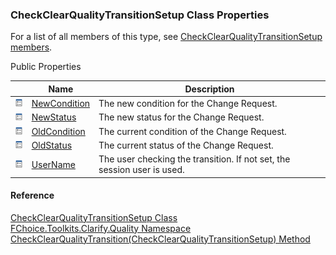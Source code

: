 ﻿### CheckClearQualityTransitionSetup Class Properties

For a list of all members of this type, see [CheckClearQualityTransitionSetup members](FChoice.Toolkits.Clarify~FChoice.Toolkits.Clarify.Quality.CheckClearQualityTransitionSetup_members.md).

Public Properties

|   | Name | Description |
| --- | --- | --- |
| ![Public Property](dotnetimages/publicProperty.png) | [NewCondition](FChoice.Toolkits.Clarify~FChoice.Toolkits.Clarify.Quality.CheckClearQualityTransitionSetup~NewCondition.md) | The new condition for the Change Request.   |
| ![Public Property](dotnetimages/publicProperty.png) | [NewStatus](FChoice.Toolkits.Clarify~FChoice.Toolkits.Clarify.Quality.CheckClearQualityTransitionSetup~NewStatus.md) | The new status for the Change Request.   |
| ![Public Property](dotnetimages/publicProperty.png) | [OldCondition](FChoice.Toolkits.Clarify~FChoice.Toolkits.Clarify.Quality.CheckClearQualityTransitionSetup~OldCondition.md) | The current condition of the Change Request.   |
| ![Public Property](dotnetimages/publicProperty.png) | [OldStatus](FChoice.Toolkits.Clarify~FChoice.Toolkits.Clarify.Quality.CheckClearQualityTransitionSetup~OldStatus.md) | The current status of the Change Request.   |
| ![Public Property](dotnetimages/publicProperty.png) | [UserName](FChoice.Toolkits.Clarify~FChoice.Toolkits.Clarify.Quality.CheckClearQualityTransitionSetup~UserName.md) | The user checking the transition. If not set, the session user is used.   |





#### Reference

[CheckClearQualityTransitionSetup Class](FChoice.Toolkits.Clarify~FChoice.Toolkits.Clarify.Quality.CheckClearQualityTransitionSetup.md)  
[FChoice.Toolkits.Clarify.Quality Namespace](FChoice.Toolkits.Clarify~FChoice.Toolkits.Clarify.Quality_namespace.md)  
[CheckClearQualityTransition(CheckClearQualityTransitionSetup) Method](FChoice.Toolkits.Clarify~FChoice.Toolkits.Clarify.Quality.QualityToolkit~CheckClearQualityTransition(CheckClearQualityTransitionSetup).md)